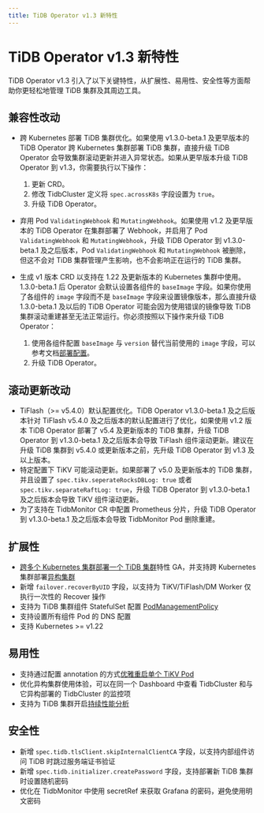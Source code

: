 ```yaml
---
title: TiDB Operator v1.3 新特性
---
```


# TiDB Operator v1.3 新特性

TiDB Operator v1.3 引入了以下关键特性，从扩展性、易用性、安全性等方面帮助你更轻松地管理 TiDB 集群及其周边工具。

## 兼容性改动

- 跨 Kubernetes 部署 TiDB 集群优化。如果使用 v1.3.0-beta.1 及更早版本的 TiDB Operator 跨 Kubernetes 集群部署 TiDB 集群，直接升级 TiDB Operator 会导致集群滚动更新并进入异常状态。如果从更早版本升级 TiDB Operator 到 v1.3，你需要执行以下操作：

  1. 更新 CRD。
  2. 修改 TidbCluster 定义将 `spec.acrossK8s` 字段设置为 `true`。
  3. 升级 TiDB Operator。

- 弃用 Pod `ValidatingWebhook` 和 `MutatingWebhook`。如果使用 v1.2 及更早版本的 TiDB Operator 在集群部署了 Webhook，并启用了 Pod `ValidatingWebhook` 和 `MutatingWebhook`，升级 TiDB Operator 到 v1.3.0-beta.1 及之后版本，Pod `ValidatingWebhook` 和 `MutatingWebhook` 被删除，但这不会对 TiDB 集群管理产生影响，也不会影响正在运行的 TiDB 集群。

- 生成 v1 版本 CRD 以支持在 1.22 及更新版本的 Kubernetes 集群中使用。1.3.0-beta.1 后 Operator 会默认设置各组件的 `baseImage` 字段。如果你使用了各组件的 `image` 字段而不是 `baseImage` 字段来设置镜像版本，那么直接升级 1.3.0-beta.1 及以后的 TiDB Operator 可能会因为使用错误的镜像导致 TiDB 集群滚动重建甚至无法正常运行。你必须按照以下操作来升级 TiDB Operator：
    1. 使用各组件配置 `baseImage` 与 `version` 替代当前使用的 `image` 字段，可以参考文档[部署配置](../configure-a-tidb-cluster.md#版本)。
    2. 升级 TiDB Operator。

## 滚动更新改动

- TiFlash（>= v5.4.0）默认配置优化。TiDB Operator v1.3.0-beta.1 及之后版本针对 TiFlash v5.4.0 及之后版本的默认配置进行了优化，如果使用 v1.2 版本 TiDB Operator 部署了 v5.4 及更新版本的 TiDB 集群，升级 TiDB Operator 到 v1.3.0-beta.1 及之后版本会导致 TiFlash 组件滚动更新。建议在升级 TiDB 集群到 v5.4.0 或更新版本之前，先升级 TiDB Operator 到 v1.3 及以上版本。
- 特定配置下 TiKV 可能滚动更新。如果部署了 v5.0 及更新版本的 TiDB 集群，并且设置了 `spec.tikv.seperateRocksDBLog: true` 或者 `spec.tikv.separateRaftLog: true`，升级 TiDB Operator 到 v1.3.0-beta.1 及之后版本会导致 TiKV 组件滚动更新。
- 为了支持在 TidbMonitor CR 中配置 Prometheus 分片，升级 TiDB Operator 到 v1.3.0-beta.1 及之后版本会导致 TidbMonitor Pod 删除重建。

## 扩展性

- [跨多个 Kubernetes 集群部署一个 TiDB 集群](deploy-tidb-cluster-across-multiple-kubernetes.md)特性 GA，并支持跨 Kubernetes 集群部署[异构集群](deploy-heterogeneous-tidb-cluster.md)
- 新增 `failover.recoverByUID` 字段，以支持为 TiKV/TiFlash/DM Worker 仅执行一次性的 Recover 操作
- 支持为 TiDB 集群组件 StatefulSet 配置 [PodManagementPolicy](https://kubernetes.io/docs/concepts/workloads/controllers/statefulset/#pod-management-policies)
- 支持设置所有组件 Pod 的 DNS 配置
- 支持 Kubernetes >= v1.22

## 易用性

- 支持通过配置 annotation 的方式[优雅重启单个 TiKV Pod](restart-a-tidb-cluster.md#优雅重启单个-tikv-pod)
- 优化异构集群使用体验，可以在同一个 Dashboard 中查看 TidbCluster 和与它异构部署的 TidbCluster 的监控项
- 支持为 TiDB 集群开启[持续性能分析](access-dashboard.md#启用持续性能分析)

## 安全性

- 新增 `spec.tidb.tlsClient.skipInternalClientCA` 字段，以支持内部组件访问 TiDB 时跳过服务端证书验证
- 新增 `spec.tidb.initializer.createPassword` 字段，支持部署新 TiDB 集群时设置随机密码
- 优化在 TidbMonitor 中使用 secretRef 来获取 Grafana 的密码，避免使用明文密码
